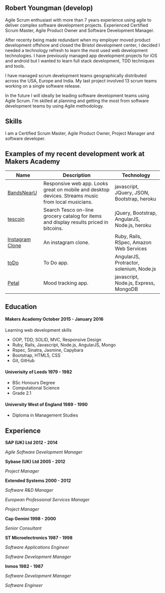 ## Robert Youngman (develop)

Agile Scrum enthusiast with more than 7 years experience using agile to deliver
complex software development projects. Experienced Certified Scrum Master, Agile Product
Owner and Software Development Manager.

After recenty being made redundant when my employer moved product development
offshore and closed the Bristol development center, I decided I needed a
technology refresh to learn the most used web development technologies. I have
previously managed app development projects for iOS and android but I wanted
to learn full stack development, TDD techniques and tools.

I have managed scrum development teams geographically distributed across the
USA, Europe and India. My last project involved 13 scrum teams working on a
single software release.

In the future I will ideally be leading software development teams using Agile
Scrum. I'm skilled at planning and getting the most from software development
teams by using Agile methodology.

## Skills

I am a Certified Scrum Master, Agile Product Owner, Project Manager and
software developer.

## Examples of my recent development work at Makers Academy

Name | Description | Technology
------------ | ------------------------ | ------------ |
[BandsNearU](https://github.com/youngmanr/original_sound_track) | Responsive web app. Looks great on mobile and desktop devices. Streams music from local musicians. | javascript, JQuery, JSON, Bootstrap, heroku
[tescoin](https://github.com/youngmanr/tescoin)| Search Tesco on-line grocery catalog for items and display results priced in bitcoins. | jQuery, Bootstrap, AngularJS, Node.js, heroku
[Instagram Clone](https://github.com/youngmanr/instagram-challenge)| An instagram clone. | Ruby, Rails, RSpec, Amazon Web Services
[toDo](https://github.com/youngmanr/todo_challenge)| To Do app. | AngularJS, Protractor, solenium,  Node.js
[Petal](https://github.com/youngmanr/petal)| Mood tracking app. | javascript, Node.js, Express, MongoDB

## Education

#### Makers Academy October 2015 - January 2016

Learning web development skills
- OOP, TDD, SOLID, MVC, Responsive Design
- Ruby, Rails, Javascript, Node.js, AngularJS, Mongo
- Rspec, Sinatra, Jasmine, Capybara
- Bootstrap, HTML5, CSS
- Git, GitHub

#### Univerisity of Leeds 1979 - 1982

- BSc Honours Degree
- Computational Science
- Grade 2.1

#### University West of England 1989 - 1990

- Diploma in Management Studies

## Experience

**SAP (UK) Ltd 2012 - 2014**

*Agile Software Development Manager*

**Sybase (UK) Ltd 2005 - 2012**

*Project Manager*

**Extended Systems 2000 - 2012**

*Software R&D Manager*

*European Professional Services Manager*

*Project Manager*

**Cap Gemini 1998 - 2000**

*Senior Consultant*

**ST Microelectronics 1987 - 1998**

*Software Applications Engineer*

*Software Development Manager*

**Inmos 1982 - 1987**

*Software Development Manager*

*Software Engineer*
